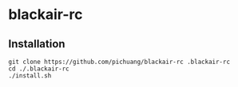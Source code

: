 # blackair-rc

## Installation

```
git clone https://github.com/pichuang/blackair-rc .blackair-rc
cd ./.blackair-rc
./install.sh
```